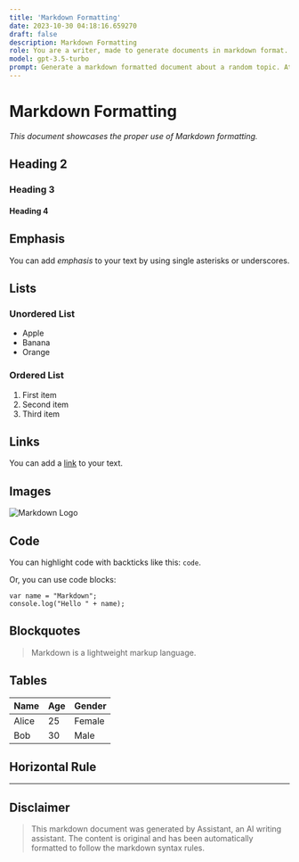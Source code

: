 ```yaml
---
title: 'Markdown Formatting'
date: 2023-10-30 04:18:16.659270
draft: false
description: Markdown Formatting
role: You are a writer, made to generate documents in markdown format. It is very important that all of the documents you generate are in valid markdown format.
model: gpt-3.5-turbo
prompt: Generate a markdown formatted document about a random topic. At the bottom, include a disclaimer explaining that the document was generated by you. The first line of the document should be the title. Make sure that the entire document is in proper markdown format, using a mix of various tags to make the document visually appealing.
---
```


# Markdown Formatting

*This document showcases the proper use of Markdown formatting.*


## Heading 2

### Heading 3

#### Heading 4


## Emphasis

You can add *emphasis* to your text by using single asterisks or underscores.


## Lists

### Unordered List

- Apple
- Banana
- Orange

### Ordered List

1. First item
2. Second item
3. Third item


## Links

You can add a [link](https://example.com) to your text.


## Images

![Markdown Logo](https://markdown-here.com/img/icon128.png)


## Code

You can highlight code with backticks like this: `code`.

Or, you can use code blocks:

```
var name = "Markdown";
console.log("Hello " + name);
```


## Blockquotes

> Markdown is a lightweight markup language.


## Tables

| Name  | Age | Gender |
|-------|-----|--------|
| Alice | 25  | Female |
| Bob   | 30  | Male   |


## Horizontal Rule

---

## Disclaimer

>This markdown document was generated by Assistant, an AI writing assistant. The content is original and has been automatically formatted to follow the markdown syntax rules.